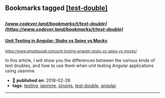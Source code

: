 ## Bookmarks tagged [[test-double]](https://www.codever.land/search?q=[test-double])

_<sup><sup>[www.codever.land/bookmarks/t/test-double](https://www.codever.land/bookmarks/t/test-double)</sup></sup>_
---
#### [Unit Testing in Angular: Stubs vs Spies vs Mocks](https://www.amadousall.com/unit-testing-angular-stubs-vs-spies-vs-mocks/)
_<sup>https://www.amadousall.com/unit-testing-angular-stubs-vs-spies-vs-mocks/</sup>_

In this article, I will show you the differences between the various kinds of test doubles, and how to use them when unit testing Angular applications using Jasmine.
* :calendar: **published on**: 2018-02-28
* **tags**: [testing](../tagged/testing.md), [jasmine](../tagged/jasmine.md), [sinonjs](../tagged/sinonjs.md), [test-double](../tagged/test-double.md), [angular](../tagged/angular.md)
---
